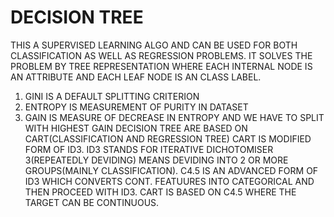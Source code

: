 # DECISION TREE 
THIS A SUPERVISED LEARNING ALGO AND CAN BE USED FOR BOTH CLASSIFICATION AS WELL AS REGRESSION PROBLEMS. IT SOLVES THE PROBLEM BY TREE REPRESENTATION WHERE EACH INTERNAL NODE IS
AN ATTRIBUTE AND EACH LEAF NODE IS AN CLASS LABEL.
1. GINI IS A DEFAULT SPLITTING CRITERION
2. ENTROPY IS MEASUREMENT OF PURITY IN DATASET
3. GAIN IS MEASURE OF DECREASE IN ENTROPY AND WE HAVE TO SPLIT WITH HIGHEST GAIN
DECISION TREE ARE BASED ON CART(CLASSIFICATION AND REGRESSION TREE)
CART IS MODIFIED FORM OF ID3.
ID3 STANDS FOR ITERATIVE DICHOTOMISER 3(REPEATEDLY DEVIDING) MEANS DEVIDING INTO 2 OR MORE GROUPS(MAINLY CLASSIFICATION). C4.5 IS AN ADVANCED FORM OF ID3 WHICH CONVERTS CONT. FEATUURES INTO CATEGORICAL AND THEN PROCEED WITH ID3.
CART IS BASED ON C4.5 WHERE THE TARGET CAN BE CONTINUOUS.
